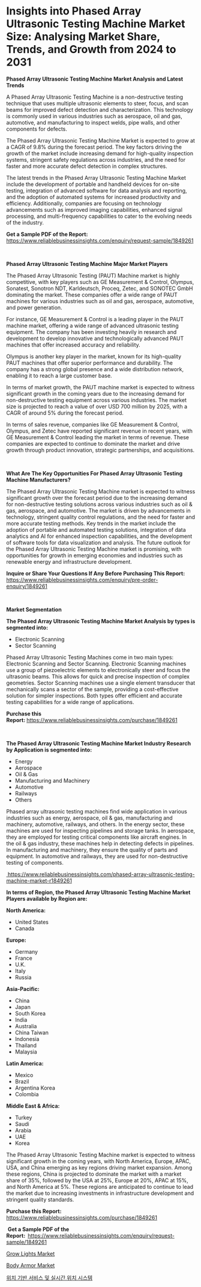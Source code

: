 <p><h1>Insights into Phased Array Ultrasonic Testing Machine Market Size: Analysing Market Share, Trends, and Growth from 2024 to 2031</h1></p><p><strong>Phased Array Ultrasonic Testing Machine Market Analysis and Latest Trends</strong></p>
<p><p>A Phased Array Ultrasonic Testing Machine is a non-destructive testing technique that uses multiple ultrasonic elements to steer, focus, and scan beams for improved defect detection and characterization. This technology is commonly used in various industries such as aerospace, oil and gas, automotive, and manufacturing to inspect welds, pipe walls, and other components for defects.</p><p>The Phased Array Ultrasonic Testing Machine Market is expected to grow at a CAGR of 9.8% during the forecast period. The key factors driving the growth of the market include increasing demand for high-quality inspection systems, stringent safety regulations across industries, and the need for faster and more accurate defect detection in complex structures.</p><p>The latest trends in the Phased Array Ultrasonic Testing Machine Market include the development of portable and handheld devices for on-site testing, integration of advanced software for data analysis and reporting, and the adoption of automated systems for increased productivity and efficiency. Additionally, companies are focusing on technology advancements such as improved imaging capabilities, enhanced signal processing, and multi-frequency capabilities to cater to the evolving needs of the industry.</p></p>
<p><strong>Get a Sample PDF of the Report:&nbsp;</strong> <a href="https://www.reliablebusinessinsights.com/enquiry/request-sample/1849261">https://www.reliablebusinessinsights.com/enquiry/request-sample/1849261</a></p>
<p>&nbsp;</p>
<p><strong>Phased Array Ultrasonic Testing Machine Major Market Players</strong></p>
<p><p>The Phased Array Ultrasonic Testing (PAUT) Machine market is highly competitive, with key players such as GE Measurement & Control, Olympus, Sonatest, Sonotron NDT, Karldeutsch, Proceq, Zetec, and SONOTEC GmbH dominating the market. These companies offer a wide range of PAUT machines for various industries such as oil and gas, aerospace, automotive, and power generation.</p><p>For instance, GE Measurement & Control is a leading player in the PAUT machine market, offering a wide range of advanced ultrasonic testing equipment. The company has been investing heavily in research and development to develop innovative and technologically advanced PAUT machines that offer increased accuracy and reliability.</p><p>Olympus is another key player in the market, known for its high-quality PAUT machines that offer superior performance and durability. The company has a strong global presence and a wide distribution network, enabling it to reach a large customer base.</p><p>In terms of market growth, the PAUT machine market is expected to witness significant growth in the coming years due to the increasing demand for non-destructive testing equipment across various industries. The market size is projected to reach a value of over USD 700 million by 2025, with a CAGR of around 5% during the forecast period.</p><p>In terms of sales revenue, companies like GE Measurement & Control, Olympus, and Zetec have reported significant revenue in recent years, with GE Measurement & Control leading the market in terms of revenue. These companies are expected to continue to dominate the market and drive growth through product innovation, strategic partnerships, and acquisitions.</p></p>
<p>&nbsp;</p>
<p><strong>What Are The Key Opportunities For Phased Array Ultrasonic Testing Machine Manufacturers?</strong></p>
<p><p>The Phased Array Ultrasonic Testing Machine market is expected to witness significant growth over the forecast period due to the increasing demand for non-destructive testing solutions across various industries such as oil & gas, aerospace, and automotive. The market is driven by advancements in technology, stringent quality control regulations, and the need for faster and more accurate testing methods. Key trends in the market include the adoption of portable and automated testing solutions, integration of data analytics and AI for enhanced inspection capabilities, and the development of software tools for data visualization and analysis. The future outlook for the Phased Array Ultrasonic Testing Machine market is promising, with opportunities for growth in emerging economies and industries such as renewable energy and infrastructure development.</p></p>
<p><strong>Inquire or Share Your Questions If Any Before Purchasing This Report:</strong> <a href="https://www.reliablebusinessinsights.com/enquiry/pre-order-enquiry/1849261">https://www.reliablebusinessinsights.com/enquiry/pre-order-enquiry/1849261</a></p>
<p>&nbsp;</p>
<p><strong>Market Segmentation</strong></p>
<p><strong>The Phased Array Ultrasonic Testing Machine Market Analysis by types is segmented into:</strong></p>
<p><ul><li>Electronic Scanning</li><li>Sector Scanning</li></ul></p>
<p><p>Phased Array Ultrasonic Testing Machines come in two main types: Electronic Scanning and Sector Scanning. Electronic Scanning machines use a group of piezoelectric elements to electronically steer and focus the ultrasonic beams. This allows for quick and precise inspection of complex geometries. Sector Scanning machines use a single element transducer that mechanically scans a sector of the sample, providing a cost-effective solution for simpler inspections. Both types offer efficient and accurate testing capabilities for a wide range of applications.</p></p>
<p><strong>Purchase this Report:&nbsp;</strong><a href="https://www.reliablebusinessinsights.com/purchase/1849261">https://www.reliablebusinessinsights.com/purchase/1849261</a></p>
<p>&nbsp;</p>
<p><strong>The Phased Array Ultrasonic Testing Machine Market Industry Research by Application is segmented into:</strong></p>
<p><ul><li>Energy</li><li>Aerospace</li><li>Oil & Gas</li><li>Manufacturing and Machinery</li><li>Automotive</li><li>Railways</li><li>Others</li></ul></p>
<p><p>Phased array ultrasonic testing machines find wide application in various industries such as energy, aerospace, oil & gas, manufacturing and machinery, automotive, railways, and others. In the energy sector, these machines are used for inspecting pipelines and storage tanks. In aerospace, they are employed for testing critical components like aircraft engines. In the oil & gas industry, these machines help in detecting defects in pipelines. In manufacturing and machinery, they ensure the quality of parts and equipment. In automotive and railways, they are used for non-destructive testing of components.</p></p>
<p><a href="https://www.reliablebusinessinsights.com/phased-array-ultrasonic-testing-machine-market-r1849261">&nbsp;https://www.reliablebusinessinsights.com/phased-array-ultrasonic-testing-machine-market-r1849261</a></p>
<p><strong>In terms of Region, the Phased Array Ultrasonic Testing Machine Market Players available by Region are:</strong></p>
<p>
    <p> <strong> North America: </strong>
        <ul>
            <li>United States</li>
            <li>Canada</li>
        </ul>
        </p> 
    <p> <strong> Europe: </strong>
        <ul>
            <li>Germany</li>
            <li>France</li>
            <li>U.K.</li>
            <li>Italy</li>
            <li>Russia</li>
        </ul>
        </p> 
    <p> <strong> Asia-Pacific: </strong>
        <ul>
            <li>China</li>
            <li>Japan</li>
            <li>South Korea</li>
            <li>India</li>
            <li>Australia</li>
            <li>China Taiwan</li>
            <li>Indonesia</li>
            <li>Thailand</li>
            <li>Malaysia</li>
        </ul>
        </p> 
    <p> <strong> Latin America: </strong>
        <ul>
            <li>Mexico</li>
            <li>Brazil</li>
            <li>Argentina Korea</li>
            <li>Colombia</li>
        </ul>
        </p> 
    <p> <strong> Middle East & Africa: </strong>
        <ul>
            <li>Turkey</li>
            <li>Saudi</li>
            <li>Arabia</li>
            <li>UAE</li>
            <li>Korea</li>
        </ul>
    </p>
    </p>
<p><p>The Phased Array Ultrasonic Testing Machine market is expected to witness significant growth in the coming years, with North America, Europe, APAC, USA, and China emerging as key regions driving market expansion. Among these regions, China is projected to dominate the market with a market share of 35%, followed by the USA at 25%, Europe at 20%, APAC at 15%, and North America at 5%. These regions are anticipated to continue to lead the market due to increasing investments in infrastructure development and stringent quality standards.</p></p>
<p><strong>Purchase this Report: </strong><a href="https://www.reliablebusinessinsights.com/purchase/1849261">https://www.reliablebusinessinsights.com/purchase/1849261</a></p>
<p>&nbsp;<strong>Get a Sample PDF of the Report:&nbsp;&nbsp;</strong><a href="https://www.reliablebusinessinsights.com/enquiry/request-sample/1849261">https://www.reliablebusinessinsights.com/enquiry/request-sample/1849261</a></p>
<p><strong></strong></p>
<p><p><a href="https://github.com/jhonangga41/Market-Research-Report-List-1/blob/main/grow-lights-market.md">Grow Lights Market</a></p><p><a href="https://github.com/jnzzvtbl92/Market-Research-Report-List-1/blob/main/body-armor-market.md">Body Armor Market</a></p><p><a href="https://github.com/tasfiyaj85/Market-Research-Report-List-1/blob/main/1377663171860.md">위치 기반 서비스 및 실시간 위치 시스템</a></p></p>